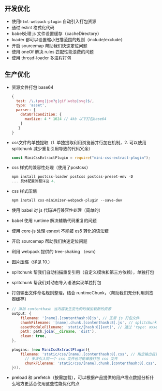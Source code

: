 ## 开发优化

- 使用`html-webpack-plugin` 自动引入打包资源
- 通过 eslint 格式化代码
- babel处理 js 文件设置缓存（cacheDirectory）
- loader 都可以设置缩小扫描范围的规则（include/exclude）
- 开启 sourcemap 帮助我们快速定位问题
- 使用 oneOf 解决 rules 匹配性能浪费的问题
- 使用 thread-loader 多进程打包

## 生产优化

- 资源文件打包 base64

  ```js
  {
    test: /\.(png|jpe?g|gif|webp|svg)$/,
    type: 'asset', 
    parser: {
      dataUrlCondition: {
        maxSize: 4 * 1024 // 4kb 以下打包base64
      }
     }
  }
  ```

- css文件的单独提取（1. 单独提取利用浏览器并行加在机制，2. 可以使用 splitchunk 减少重复引用导致的代码冗余）

  ```js
  const MiniCssExtractPlugin = require("mini-css-extract-plugin");
  ```

- css 样式的兼容性处理（使用了postcss）

  ```js
  npm install postcss-loader postcss postcss-preset-env -D
  ... 具体配置流程详见 4.
  ```

- css 样式压缩

  ```js
  npm install css-minimizer-webpack-plugin --save-dev
  ```

- 使用 babel 对 js 代码进行兼容性处理（简单的）

- babel 使用 runtime 解决辅助代码重复的问题

- 使用 core-js 处理 esnext 不能被 es5 转化的语法糖

- 开启 sourcemap 帮助我们快速定位问题

- 利用 webpack 提供的 tree-shaking （esm）

- 图片压缩（详见 10.）

- splitchunk 帮我们自动扫描重复引用（自定义模块和第三方依赖），单独打包

- splitchunk 帮我们对动态导入语法实现单独打包

- 打包输出文件命名规则整理，结合 runtimeChunk，（帮助我们充分利用浏览器缓存）

- ```js
  // 添加 contenthash 当内容发生变化的时候加载新的资源
  output: {
      filename: '[name].[contenthash:8]js', // 正常 js 打包文件
      chunkFilename: '[name].chunk.[contenthash:8].js', // splitchunk 单独打包的文件增加一个.chunk标识
      assetModuleFilename: 'static/[hash:8][ext]', // 通过 'type: asset' 这种方式打包的资源文件
      path: path.join(__dirname, 'dist'),
      clean: true,
  },
    
  plugins: [new MiniCssExtractPlugin({
      filename: 'static/css/[name].[contenthash:8].css', // 指定输出目录
    	// 多次引入同一个 css 文件也可能单独打包 css 文件
    	chunkFilename: 'static/css/[name].chunk.[contenthash:8].css', // splitchunk 单独打包的文件增加一个.chunk标识
  })],
  ```

- preload 和 prefetch（按需加载），可以根据产品提供的用户埋点数据分析什么地方更适合使用这些性能优化的点

